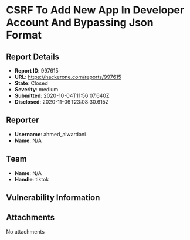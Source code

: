 # CSRF To Add New App In Developer Account And Bypassing Json Format

## Report Details
- **Report ID**: 997615
- **URL**: https://hackerone.com/reports/997615
- **State**: Closed
- **Severity**: medium
- **Submitted**: 2020-10-04T11:56:07.640Z
- **Disclosed**: 2020-11-06T23:08:30.615Z

## Reporter
- **Username**: ahmed_alwardani
- **Name**: N/A

## Team
- **Name**: N/A
- **Handle**: tiktok

## Vulnerability Information


## Attachments
No attachments
